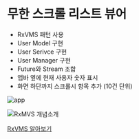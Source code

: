 # 무한 스크롤 리스트 뷰어

* RxVMS 패턴 사용
* User Model 구현
* User Serivce 구현
* User Manager 구현
* Future와 Stream 조합
* 앱바 옆에 현재 사용자 숫자 표시
* 화면 하단까지 스크롤시 항목 추가 (10건 단위)

![app](app.png)

![RxMVS 개념소개](https://www.burkharts.net/apps/blog/wp-content/uploads/2018/07/RxVMS.png)

[RxVMS 알아보기](https://www.burkharts.net/apps/blog/rxvms-a-practical-architecture-for-flutter-apps/)